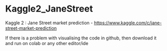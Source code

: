 # Kaggle2_JaneStreet
Kaggle 2 : Jane Street market prediction - https://www.kaggle.com/c/jane-street-market-prediction

If there is a problem with visualising the code in github, then download it and run on colab or any other editor/ide
